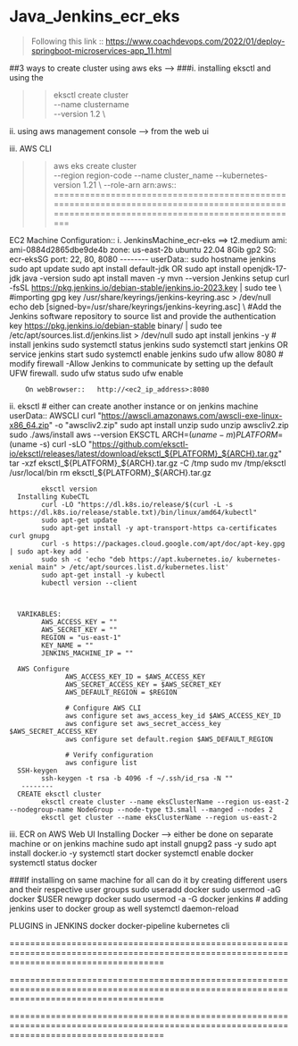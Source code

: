 # Java_Jenkins_ecr_eks

> Following this link :: https://www.coachdevops.com/2022/01/deploy-springboot-microservices-app_11.html

##3 ways to create cluster using aws eks -->
###i. installing eksctl and using the 


>>    eksctl create cluster \
      --name clustername \
      --version 1.2 \


ii.  using aws management console --> from the web ui

iii. AWS CLI

>>    aws eks create cluster \
      --region region-code
      --name cluster_name
      --kubernetes-version 1.21 \ 
      --role-arn arn:aws::
==========================================================================================================================================

EC2 Machine Configuration::
i. JenkinsMachine_ecr-eks ==>
        t2.medium
        ami: ami-0884d2865dbe9de4b
        zone: us-east-2b
        ubuntu 22.04
        8Gib gp2
        SG: ecr-eksSG
          port: 22, 80, 8080
        --------
    userData::
          sudo hostname jenkins
          sudo apt update
          sudo apt install default-jdk   OR    sudo apt install openjdk-17-jdk
          java -version
          sudo apt install maven -y
          mvn --version
        Jenkins setup
          curl -fsSL https://pkg.jenkins.io/debian-stable/jenkins.io-2023.key | sudo tee \        #importing gpg key
                /usr/share/keyrings/jenkins-keyring.asc > /dev/null
          echo deb [signed-by=/usr/share/keyrings/jenkins-keyring.asc] \                          #Add the Jenkins software repository to source list and provide the authentication key
               https://pkg.jenkins.io/debian-stable binary/ | sudo tee \
               /etc/apt/sources.list.d/jenkins.list > /dev/null
          sudo apt install jenkins -y                                                              # install jenkins
          sudo systemctl status jenkins
          sudo systemctl start jenkins    OR service jenkins start
          sudo systemctl enable jenkins
          sudo ufw allow 8080                                                                       # modify firewall -Allow Jenkins to communicate by setting up the default UFW firewall.
          sudo ufw status
          sudo ufw enable

        On webBrowser::   http://<ec2_ip_address>:8080


ii. eksctl                                                                                          # either can create another instance or on jenkins machine
    userData::
      AWSCLI
          curl "https://awscli.amazonaws.com/awscli-exe-linux-x86_64.zip" -o "awscliv2.zip"
          sudo apt install unzip
          sudo unzip awscliv2.zip  
          sudo ./aws/install
          aws --version
      EKSCTL
            ARCH=$(uname -m)
            PLATFORM=$(uname -s)
            curl -sLO "https://github.com/eksctl-io/eksctl/releases/latest/download/eksctl_${PLATFORM}_${ARCH}.tar.gz"
            tar -xzf eksctl_${PLATFORM}_${ARCH}.tar.gz -C /tmp
            sudo mv /tmp/eksctl /usr/local/bin
            rm eksctl_${PLATFORM}_${ARCH}.tar.gz

            eksctl version
      Installing KubeCTL
            curl -LO "https://dl.k8s.io/release/$(curl -L -s https://dl.k8s.io/release/stable.txt)/bin/linux/amd64/kubectl"
            sudo apt-get update
            sudo apt-get install -y apt-transport-https ca-certificates curl gnupg
            curl -s https://packages.cloud.google.com/apt/doc/apt-key.gpg | sudo apt-key add -
            sudo sh -c 'echo "deb https://apt.kubernetes.io/ kubernetes-xenial main" > /etc/apt/sources.list.d/kubernetes.list'
            sudo apt-get install -y kubectl
            kubectl version --client


      
      VARIKABLES:
            AWS_ACCESS_KEY = ""
            AWS_SECRET_KEY = ""
            REGION = "us-east-1"
            KEY_NAME = ""
            JENKINS_MACHINE_IP = ""
            
      AWS Configure
                  AWS_ACCESS_KEY_ID = $AWS_ACCESS_KEY
                  AWS_SECRET_ACCESS_KEY = $AWS_SECRET_KEY
                  AWS_DEFAULT_REGION = $REGION
                  
                  # Configure AWS CLI
                  aws configure set aws_access_key_id $AWS_ACCESS_KEY_ID
                  aws configure set aws_secret_access_key $AWS_SECRET_ACCESS_KEY
                  aws configure set default.region $AWS_DEFAULT_REGION
                  
                  # Verify configuration
                  aws configure list
      SSH-keygen
            ssh-keygen -t rsa -b 4096 -f ~/.ssh/id_rsa -N ""
       --------
      CREATE eksctl cluster 
            eksctl create cluster --name eksClusterName --region us-east-2 --nodegroup-name NodeGroup --node-type t3.small --manged --nodes 2
            eksctl get cluster --name eksClusterName --region us-east-2


iii. ECR on AWS Web UI
         Installing Docker --> either be done on separate machine or on jenkins machine 
            sudo apt install gnupg2 pass -y
            sudo apt install docker.io -y 
            systemctl start docker
            systemctl enable docker
            systemctl status docker

###If installing on same machine for all can do it by creating different users and their respective user groups
      sudo useradd docker
      sudo usermod -aG docker $USER
      newgrp docker
      sudo usermod -a -G docker jenkins                  # adding jenkins user to docker group as well 
      systemctl daemon-reload


PLUGINS in JENKINS
      docker
      docker-pipeline
      kubernetes cli




==========================================================================================================================================


==========================================================================================================================================


==========================================================================================================================================
